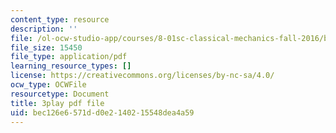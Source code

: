 ```yaml
---
content_type: resource
description: ''
file: /ol-ocw-studio-app/courses/8-01sc-classical-mechanics-fall-2016/bec126e6571dd0e2140215548dea4a59_CfTLS6YYPms.pdf
file_size: 15450
file_type: application/pdf
learning_resource_types: []
license: https://creativecommons.org/licenses/by-nc-sa/4.0/
ocw_type: OCWFile
resourcetype: Document
title: 3play pdf file
uid: bec126e6-571d-d0e2-1402-15548dea4a59
---
```

